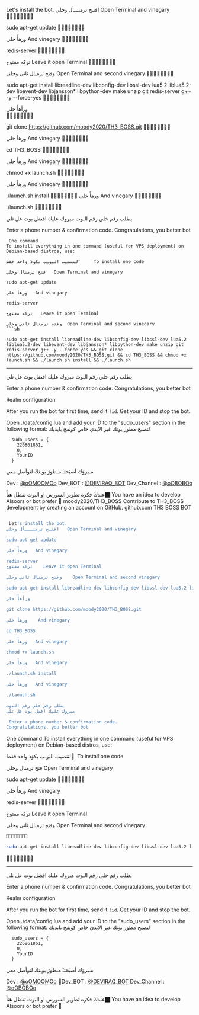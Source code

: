 
 Let's install the bot.
افتـح ترمنـــأل وخلي   Open Terminal and vinegary
🔸➖🔹➖🔸➖🔹➖

sudo apt-get update 
🔸➖🔹➖🔸➖🔹➖

ورهأَ خلي   And vinegary
🔸➖🔹➖🔸➖🔹➖

redis-server
🔸➖🔹➖🔸➖🔹➖

تركه مفتوح    Leave it open Terminal
🔸➖🔹➖🔸➖🔹➖

وفتح ترمنال ثاني وخلي    Open Terminal and second vinegary
🔸➖🔹➖🔸➖🔹➖

sudo apt-get install libreadline-dev libconfig-dev libssl-dev lua5.2 liblua5.2-dev libevent-dev libjansson* libpython-dev make unzip git redis-server g++ -y --force-yes
🔸➖🔹➖🔸➖🔹➖

ورأهأَ خلي  
🔸➖🔹➖🔸➖🔹➖

git clone https://github.com/moody2020/TH3_BOSS.git
🔸➖🔹➖🔸➖🔹➖

ورهأ خلي    And vinegary
🔸➖🔹➖🔸➖🔹➖

cd TH3_BOSS
🔸➖🔹➖🔸➖🔹➖

ورهأَ خلي   And vinegary
🔸➖🔹➖🔸➖🔹➖

chmod +x launch.sh
🔸➖🔹➖🔸➖🔹➖

ورهأَ خلي   And vinegary
🔸➖🔹➖🔸➖🔹➖

./launch.sh install
🔸➖🔹➖🔸➖🔹➖
ورهأَ خلي   And vinegary
🔸➖🔹➖🔸➖🔹➖

./launch.sh 
🔸➖🔹➖🔸➖🔹➖

يطلب رقم خلي رقم البوت 
مبروك عليك افضل بوت عل تلي 

 Enter a phone number & confirmation code.
Congratulations, you better bot
```
 One command
To install everything in one command (useful for VPS deployment) on Debian-based distros, use:

لتنصيب البوـب بكوَدَ واحد فقط َ     To install one code

فتح ترمنال وخلي   Open Terminal and vinegary

sudo apt-get update 

ورهأَ خلي   And vinegary

redis-server

تركه مفتوح   Leave it open Terminal

وفتح ترمنال ثاني وخلي  Open Terminal and second vinegary
```sh

sudo apt-get install libreadline-dev libconfig-dev libssl-dev lua5.2 liblua5.2-dev libevent-dev libjansson* libpython-dev make unzip git redis-server g++ -y --force-yes && git clone https://github.com/moody2020/TH3_BOSS.git && cd TH3_BOSS && chmod +x launch.sh && ./launch.sh install && ./launch.sh
```

* * *
يطلب رقم خلي رقم البوت 
مبروك عليك افضل بوت عل تلي 

 Enter a phone number & confirmation code.
Congratulations, you better bot

 Realm configuration

After you run the bot for first time, send it `!id`. Get your ID and stop the bot.

Open ./data/config.lua and add your ID to the "sudo_users" section in the following format:
 لتصبح مطور بوتك غير الايدي خاص كونفج بايديك 
```
  sudo_users = {
    226861861,
    0,
    YourID
  }
```
 مـبروَك أصبَحتـَ مـطورَ بوـتكَ لتوأصل معي 

Dev :   [@oOMOOMOo](https://telegram.me/oOMOOMOo)
Dev_BOT :  [@DEVIRAQ_BOT](https://telegram.me/DEVIRAQ_BOT)
Dev_Channel :  [@oOBOBOo](https://telegram.me/oOBOBOo )

عندكَ فكره تطوير السورس او البوت تفظل هنأَ🏿️
You have an idea to develop Alsoors or bot prefer 🏿️
moody2020/TH3_BOSS
Contribute to TH3_BOSS development by creating an account on GitHub.
github.com
  TH3 BOSS BOT



```sh

 Let's install the bot.
افتـح ترمنـــأل وخلي   Open Terminal and vinegary

sudo apt-get update 

ورهأَ خلي   And vinegary

redis-server
تركه مفتوح    Leave it open Terminal

وفتح ترمنال ثاني وخلي    Open Terminal and second vinegary

sudo apt-get install libreadline-dev libconfig-dev libssl-dev lua5.2 liblua5.2-dev libevent-dev libjansson* libpython-dev make unzip git redis-server g++ -y --force-yes

ورأهأَ خلي  

git clone https://github.com/moody2020/TH3_BOSS.git

ورهأ خلي    And vinegary

cd TH3_BOSS

ورهأَ خلي   And vinegary

chmod +x launch.sh

ورهأَ خلي   And vinegary

./launch.sh install

ورهأَ خلي   And vinegary

./launch.sh 

يطلب رقم خلي رقم البوت 
مبروك عليك افضل بوت عل تلي 

 Enter a phone number & confirmation code.
Congratulations, you better bot
```
 One command
To install everything in one command (useful for VPS deployment) on Debian-based distros, use:

لتنصيب البوـب بكوَدَ واحد فقط َ     To install one code

فتح ترمنال وخلي   Open Terminal and vinegary

sudo apt-get update 
🔸➖🔹➖🔸➖🔹➖

ورهأَ خلي   And vinegary

redis-server
🔸➖🔹➖🔸➖🔹➖

تركه مفتوح   Leave it open Terminal

وفتح ترمنال ثاني وخلي  Open Terminal and second vinegary
```sh
🔸➖🔹➖🔸➖🔹➖

sudo apt-get install libreadline-dev libconfig-dev libssl-dev lua5.2 liblua5.2-dev libevent-dev libjansson* libpython-dev make unzip git redis-server g++ -y --force-yes && git clone https://github.com/moody2020/TH3_BOSS.git && cd TH3_BOSS && chmod +x launch.sh && ./launch.sh install && ./launch.sh
```
🔸➖🔹➖🔸➖🔹➖

* * *
يطلب رقم خلي رقم البوت 
مبروك عليك افضل بوت عل تلي 

 Enter a phone number & confirmation code.
Congratulations, you better bot

 Realm configuration

After you run the bot for first time, send it `!id`. Get your ID and stop the bot.

Open ./data/config.lua and add your ID to the "sudo_users" section in the following format:
 لتصبح مطور بوتك غير الايدي خاص كونفج بايديك 
```
  sudo_users = {
    226861861,
    0,
    YourID
  }
```
 مـبروَك أصبَحتـَ مـطورَ بوـتكَ لتوأصل معي 

Dev :   [@oOMOOMOo](https://telegram.me/oOMOOMOo)
🔶Dev_BOT :  [@DEVIRAQ_BOT](https://telegram.me/DEVIRAQ_BOT)
Dev_Channel :  [@oOBOBOo](https://telegram.me/oOBOBOo )

عندكَ فكره تطوير السورس او البوت تفظل هنأَ🏿️
You have an idea to develop Alsoors or bot prefer 🏿️
